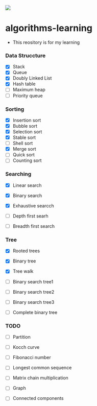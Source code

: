 ![](https://github.com/kzmat/algorhythm-learning/workflows/Node%20CI/badge.svg)


# algorithms-learning
 - This reository is for my learning

### Data Struccture
- [X] Stack
- [X] Queue
- [x] Doubly Linked List
- [x] Hash table
- [ ] Maximum heap
- [ ] Priority queue

### Sorting
- [X] Insertion sort
- [X] Bubble sort
- [X] Selection sort
- [x] Stable sort
- [ ] Shell sort
- [X] Merge sort
- [ ] Quick sort
- [ ] Counting sort

### Searching
- [x] Linear search
- [x] Binary search
- [x] Exhaustive searcch
- [ ] Depth first searh
- [ ] Breadth first search


### Tree
- [x] Rooted trees
- [x] Binary tree
- [x] Tree walk
- [ ] Binary search tree1
- [ ] Binary search tree2
- [ ] Binary search tree3
- [ ] Complete binary tree



### TODO

- [ ] Partition


- [ ] Kocch curve
- [ ] Fibonacci number
- [ ] Longest common sequence
- [ ] Matrix chain multiplication
- [ ] Graph
- [ ] Connected components
